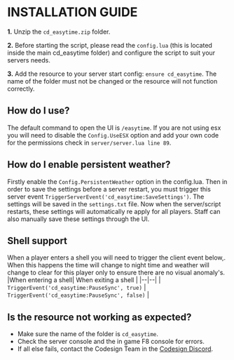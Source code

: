 
# INSTALLATION GUIDE
**1.** Unzip the `cd_easytime.zip` folder.

 **2.** Before starting the script, please read the `config.lua` (this is located inside the main cd_easytime folder) and configure the script to suit your servers needs.
 
**3.** Add the resource to your server start config: `ensure cd_easytime`. The name of the folder must not be changed or the resource will not function correctly.

## How do I use?
The default command to open the UI is `/easytime`. If you are not using esx you will need to disable the `Config.UseESX` option and add your own code for the permissions check in `server/server.lua line 89`.

## How do I enable persistent weather?
Firstly enable the `Config.PersistentWeather` option in the config.lua. Then in order to save the settings before a server restart, you must trigger this server event `TriggerServerEvent('cd_easytime:SaveSettings')`. The settings will be saved in the `settings.txt` file.  Now when the server/script restarts, these settings will automatically re apply for all players. Staff can also manually save these settings through the UI.

## Shell support
When a player enters a shell you will need to trigger the client event below,. When this happens the time will change to night time and weather will change to clear for this player only to ensure there are no visual anomaly's.
|When entering a shell| When exiting a shell |
|--|--|
| `TriggerEvent('cd_easytime:PauseSync', true)` | `TriggerEvent('cd_easytime:PauseSync', false)` |

## Is the resource not working as expected?
- Make sure the name of the folder is `cd_easytime`.
- Check the server console and the in game F8 console for errors.
- If all else fails, contact the Codesign Team in the [Codesign Discord](https://discord.gg/HmDFGp62Tr).

